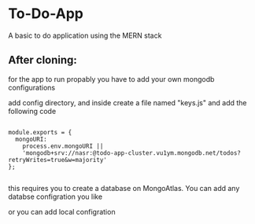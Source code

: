 # To-Do-App
A basic to do application using the MERN stack  

## After cloning:  
for the app to run propably you have to add your own mongodb configurations  

 add config directory, and inside create a file named "keys.js" and add the following code  

<code>  
module.exports = {
  mongoURI:
    process.env.mongoURI ||
    'mongodb+srv://nasr:<password>@todo-app-cluster.vu1ym.mongodb.net/todos?retryWrites=true&w=majority'
};

</code>  

this requires you to create a database on MongoAtlas. You can add any databse configration you like  

or you can add local configration  
